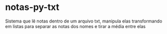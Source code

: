 # notas-py-txt
Sistema que lê notas dentro de um arquivo txt, manipula elas transformando em listas para separar as notas dos nomes e tirar a média entre elas
